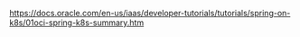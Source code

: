 https://docs.oracle.com/en-us/iaas/developer-tutorials/tutorials/spring-on-k8s/01oci-spring-k8s-summary.htm
